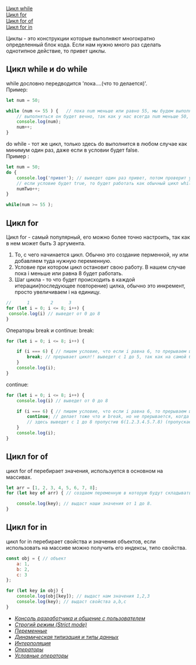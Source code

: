 [Цикл while](#while)<br>
[Цикл for](#for)<br>
[Цикл for of](#forOf)<br>
[Цикл for in](#forIn)<br>


Циклы - это конструкции которые выполняют многократно определенный блок кода. Если нам нужно много раз сделать однотипное действие, то привет циклы.
## <a name ='while'> Цикл while и do while </a> ##
while дословно передводится 'пока....(что то делается)'.<br>
Пример:
```javaScript
let num = 50;

while (num <= 55 ) {   // пока num меньше или равно 55, мы будем выполнять код.
    // выполняться он будет вечно, так как у нас всегда num меньше 50, по этому используем инкремент
    console.log(num);
    num++;
}

```
do while - тот же цикл, только здесь do выполнится в любом случае как минимум один раз, даже если в условии будет false.<br>
Пример :
```javaScript
let num = 50;
do {
    console.log('привет'); // выведет один раз привет, потом проверит условие, оно не выполнится и прервется, 
    // если условие будет true, то будет работать как обычный цикл while.
    numTwo++;
}

while(num >= 55 ); 
```
## <a name ='for'> Цикл for </a> ##

Цикл for - самый популярный, его можно более точно настроить, так как в нем может быть 3 аргумента.<br>
 1. То, с чего начинается цикл. Обычно это создание перменной, ну или добавляем туда нужную переменную.
 2. Условие при котором цикл остановит свою работу. В нашем случае пока i меньше или равна 8 будет работать.
 3. Шаг цикла - то что будет происходить в каждой итерации(последующее повторение) цилка, обычно это инкремент, просто увеличиваем i на единицу.
```javaScript
//      1        2      3
for (let i = 0; i <= 8; i++) {
 console.log(i) // выведет от 0 до 8
}
```
Операторы break и continue:
break:
```javaScript 
for (let i = 0; i <= 8; i++) {

    if (i === 6) { // пишем условие, что если i равна 6, то прерываем цикл!
        break; // прерывает цикл!! выведет с 1 до 5, так как на самой 6 произошел break и все прервалось!
    }
    console.log(i);
}
```
continue:
```javaScript
for (let i = 0; i <= 8; i++) {
    console.log(i) // выведет от 0 до 8

    if (i === 6) { // пишем условие, что если i равна 6, то прерываем цикл!!
        continue; // делает тоже что и break, но не прерывается, когда он доходит до 6 он сбрасывает цикл, а потом продолжает его опять
        // здесь выведет с 1 до 8 пропустив 6(1.2.3.4.5.7.8) (пропускает нужный шаг, по сути)
    }
    console.log(i);
}
```

## <a name = 'forOf'> Цикл for of </a> ##
цикл for of перебирает значения, используется в основном на массивах.
```javaScript
let arr = [1, 2, 3, 4, 5, 6, 7, 8];
for (let key of arr) { // создаем переменную в которую будут складываться наши ключи(значения) и указываем ключевое слово of и после него массив который перебираем.

    console.log(key); // выдаст наши значения от 1 до 8.
}
```
## <a name = 'forIn'> Цикл for in </a> ##
цикл for in перебирает свойства и значения объектов, если использовать на массиве можно получить его индексы, типо свойства.
```javaScript
const obj = { // объект
    a: 1,
    b: 2,
    c: 3
};

for (let key in obj) {
    console.log(obj[key]); // выдаст нам значения 1,2,3
    console.log(key); // выдаст свойства a,b,c
}
```
- [*Консоль разработчика и общение с пользователем*](https://github.com/Aquariids/MyJS/blob/main/app/Programming/Basic%20js/Browser%20Methods%20and%20console.md 'Консоль разработчика и общение с пользователем')<br>
- [*Строгий режим (Strict mode)*](https://github.com/Aquariids/MyJS/blob/main/app/Programming/Basic%20js/use%20strict.md 'Строгий режим в js')<br>
- [*Переменные*](https://github.com/Aquariids/MyJS/blob/main/app/Programming/Basic%20js/Variables.md 'переменные')<br>
- [*Динамическая типизация и типы данных*](https://github.com/Aquariids/MyJS/blob/main/app/Programming/Basic%20js/Data%20types%20and%20dynamic%20typing.md 'Типы данных')<br>
- [*Интерполяция*](https://github.com/Aquariids/MyJS/blob/main/app/Programming/Basic%20js/Interpolation.md 'Интерполяция')<br>
- [*Операторы*](https://github.com/Aquariids/MyJS/blob/main/app/Programming/Basic%20js/Operators.md 'Операторы')<br>
- [*Условные операторы*](https://github.com/Aquariids/MyJS/blob/main/app/Programming/Basic%20js/if%20and%20switch.md 'Условные операторы')<br>
   
    
  
    
   
   
    
   


